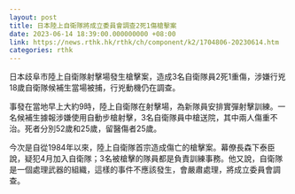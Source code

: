 ```yaml
---
layout: post
title: 日本陸上自衛隊將成立委員會調查2死1傷槍擊案
date: 2023-06-14 18:39:00.000000000 +08:00
link: https://news.rthk.hk/rthk/ch/component/k2/1704806-20230614.htm
categories: rthk
---
```


日本歧阜市陸上自衛隊射擊場發生槍擊案，造成3名自衛隊員2死1重傷，涉嫌行兇18歲自衛隊候補生當場被捕，行兇動機仍在調查。

事發在當地早上大約9時，陸上自衛隊在射擊場，為新隊員安排實彈射擊訓練。一名候補生據報涉嫌使用自動步槍射擊，3名自衛隊員中槍送院，其中兩人傷重不治。死者分別52歲和25歲，留醫傷者25歲。

今次是自從1984年以來，陸上自衛隊首宗造成傷亡的槍擊案。幕僚長森下泰臣說，疑犯4月加入自衛隊；3名被槍擊的隊員都是負責訓練事務。他又說，自衛隊是一個處理武器的組織，這樣的事件不應該發生，會嚴肅處理，將成立委員會調查。

